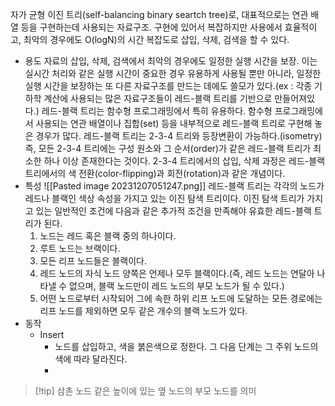 자가 균형 이진 트리(self-balancing binary seartch tree)로, 대표적으로는 연관 배열 등을 구현하는데 사용되는 자료구조. 구현에 있어서 복잡하지만 사용에서 효율적이고, 최악의 경우에도 O(logN)의 시간 복잡도로 삽입, 삭제, 검색을 할 수 있다.

- 용도
	자료의 삽입, 삭제, 검색에서 최악의 경우에도 일정한 실행 시간을 보장. 이는 실시간 처리와 같은 실행 시간이 중요한 경우 유용하게 사용될 뿐만 아니라, 일정한 실행 시간을 보장하는 또 다른 자료구조를 만드는 데에도 쓸모가 있다.(ex : 각종 기하학 계산에 사용되는 많은 자료구조들이 레드-블랙 트리를 기반으로 만들어져있다.)
	레드-블랙 트리는 함수형 프로그래밍에서 특히 유용하다. 함수형 프로그래밍에서 사용되는 연관 배열이나 집합(set) 등을 내부적으로 레드-블랙 트리로 구현해 놓은 경우가 많다.
	레드-블랙 트리는 2-3-4 트리와 등장변환이 가능하다.(isometry) 즉, 모든 2-3-4 트리에는 구성 원소와 그 순서(order)가 같은 레드-블랙 트리가 최소한 하나 이상 존재한다는 것이다. 2-3-4 트리에서의 삽입, 삭제 과정은 레드-블랙 트리에서의 색 전환(color-flipping)과 회전(rotation)과 같은 개념이다.
- 특성
	![[Pasted image 20231207051247.png]]
	레드-블랙 트리는 각각의 노드가 레드나 블랙인 색상 속성을 가지고 있는 이진 탐색 트리이다. 이진 탐색 트리가 가지고 있는 일반적인 조건에 다음과 같은 추가적 조건을 만족해야 유효한 레드-블랙 트리가 된다.
	1. 노드는 레드 혹은 블랙 중의 하나이다.
	2. 루트 노드는 브랙이다.
	3. 모든 리프 노드들은 블랙이다.
	4. 레드 노드의 자식 노드 양쪽은 언제나 모두 블랙이다.(즉, 레드 노드는 연달아 나타낼 수 없으며, 블랙 노드만이 레드 노드의 부모 노드가 될 수 있다.)
	5. 어떤 노드로부터 시작되어 그에 속한 하위 리프 노드에 도달하는 모든 경로에는 리프 노드를 제외하면 모두 같은 개수의 블랙 노드가 있다.
- 동작
	- Insert
		- 노드를 삽입하고, 색을 붉은색으로 정한다. 그 다음 단계는 그 주위 노드의 색에 따라 달라진다. 
		- 
>[!tip] 삼촌 노드
>같은 높이에 있는 옆 노드의 부모 노드를 의미